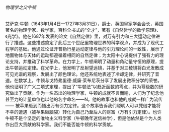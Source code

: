 ######                                                                                          

###### 物理学之父牛顿  

  艾萨克·牛顿（1643年1月4日—1727年3月31日），爵士，英国皇家学会会长，英国著名的物理学家、数学家，百科全书式的“全才”，著有《自然哲学的数学原理》、《光学》。他在1687年发表的论文《自然定律》里，对万有引力和三大运动定律进行了描述。这些描述奠定了此后三个世纪里物理世界的科学观点，并成为了现代工程学的基础。他通过论证开普勒行星运动定律与他的引力理论间的一致性，展示了地面物体与天体的运动都遵循着相同的自然定律；为太阳中心说提供了强有力的理论支持，并推动了科学革命。在力学上，牛顿阐明了动量和角动量守恒的原理，提出牛顿运动定律。在光学上，他发明了反射望远镜，并基于对三棱镜将白光发散成可见光谱的观察，发展出了颜色理论。他还系统地表述了冷却定律，并研究了音速。在数学上，牛顿与戈特弗里德·威廉·莱布尼茨分享了发展出微积分学的荣誉。他也证明了广义二项式定理，提出了“牛顿法”以趋近函数的零点，并为幂级数的研究做出了贡献。作为一名杰出的物理学家，牛顿的成就不言而喻，人们为了纪念他甚至力的计量单位也以他的名字命名——N。他的故事也和他的成就一样广为流传—— 被苹果砸到而悟出万有引力定律。这个故事告诉我们聪明人可以凭借才能将不幸的遭遇（被苹果砸脑袋）转化为自己乃至后人的财富（万有引力定律）。也许牛顿不是个坚定的唯物主义科学家（牛顿晚年迷信神学），但是他依然是个为人类作出巨大贡献的科学家。我们不能否能牛顿的科学贡献。